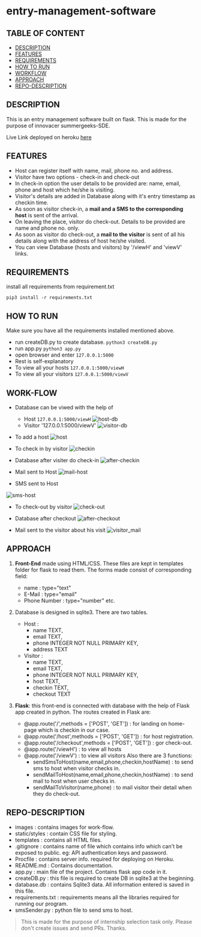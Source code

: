# entry-management-software

## TABLE OF CONTENT
+ [DESCRIPTION](https://github.com/shellkore/entry-management-software#description)
+ [FEATURES](https://github.com/shellkore/entry-management-software#description)
+ [REQUIREMENTS](https://github.com/shellkore/entry-management-software#requirements)
+ [HOW TO RUN](https://github.com/shellkore/entry-management-software#how-to-run)
+ [WORKFLOW](https://github.com/shellkore/entry-management-software#workflow)
+ [APPROACH](https://github.com/shellkore/entry-management-software#approach)
+ [REPO-DESCRIPTION](https://github.com/shellkore/entry-management-software#repo-description)
	

## DESCRIPTION
This is an entry management software built on flask. This is made for the purpose of innovacer summergeeks-SDE.

Live Link deployed on heroku [here](https://ems-shellkore.herokuapp.com)

## FEATURES
+ Host can register itself with name, mail, phone no. and address.
+ Visitor have two options - check-in and check-out
+ In check-in option the user details to be provided are: name, email, phone and host which he/she is visiting.
+ Visitor's details are added in Database along with it's entry timestamp as checkin time.
+ As soon as visitor check-in, a **mail and a SMS to the corresponding host** is sent of the arrival.
+ On leaving the place, visitor do check-out. Details to be provided are name and phone no. only.
+ As soon as visitor do check-out, a **mail to the visitor** is sent of all his details along with the address of host he/she visited.
+ You can view Database (hosts and visitors) by '/viewH' and 'viewV' links.

## REQUIREMENTS
install all requirements from requirement.txt

`pip3 install -r requirements.txt`

## HOW TO RUN

Make sure you have all the requirements installed mentioned above.

+ run createDB.py to create database.
  `python3 createDB.py`
+ run app.py
  `python3 app.py`
+ open browser and enter `127.0.0.1:5000`
+ Rest is self-explanatory
+ To view all your hosts
	`127.0.0.1:5000/viewH`
+ To view all your visitors
	`127.0.0.1:5000/viewV`

## WORK-FLOW

+ Database can be viwed with the help of
	+ Host `127.0.0.1:5000/viewH`
	![host-db](images/host_shellkore.png)
	+ Visitor '127.0.0.1:5000/viewV'
	![visitor-db](images/before_tester.png)

+ To add a host
![host](images/host.png)

+ To check in by visitor
![checkin](images/checkin.png)

+ Database after visiter do check-in
![after-checkin](images/after_tester.png)

+ Mail sent to Host
![mail-host](images/host_mail.png)

+ SMS sent to Host

![sms-host](https://user-images.githubusercontent.com/36515927/69811713-af6ca400-1214-11ea-9c4e-c12f59916d8b.png)

+ To check-out by visitor
![check-out](images/checkout.png)

+ Database after checkout
![after-checkout](images/after_tester_checkout.png)

+ Mail sent to the visitor about his visit
![visitor_mail](images/visitor_mail.png)

## APPROACH

1. **Front-End** made using HTML/CSS. These files are kept in templates folder for flask to read them. The forms made consist of corresponding field:
	+ name : type="text"
	+ E-Mail : type="email"
	+ Phone Number : type="number" etc.
	
1. Database is designed in sqlite3. There are two tables.
	+ Host : 
		+ name TEXT,
		+ email TEXT, 
		+ phone INTEGER NOT NULL PRIMARY KEY,
		+ address TEXT
	+ Visitor :
		+ name TEXT, 
		+ email TEXT, 
		+ phone INTEGER NOT NULL PRIMARY KEY, 
		+ host TEXT,
		+ checkin TEXT, 
		+ checkout TEXT

1. **Flask**: this front-end is connected with database with the help of Flask app created in python. The routes created in Flask are:
	+ @app.route('/',methods = ['POST', 'GET']) : for landing on home-page which is checkin in our case.
	+ @app.route('/host',methods = ['POST', 'GET']) : for host registration.
	+ @app.route('/checkout',methods = ['POST', 'GET']) : gor check-out.
	+ @app.route('/viewH') : to view all hosts
	+ @app.route('/viewV') : to view all visitors
	Also there are 3 functions:
		+ sendSmsToHost(name,email,phone,checkin,hostName) : to send sms to host when visitor checks in.
		+ sendMailToHost(name,email,phone,checkin,hostName) : to send mail to host when user checks in.
		+ sendMailToVisitor(name,phone) : to mail visitor their detail when they do check-out.

## REPO-DESCRIPTION
+ images : contains images for work-flow.
+ static/styles : contain CSS file for styling.
+ templates : contains all HTML files.
+ .gitignore : contains name of file which contains info which can't be exposed to public. eg: API authentication keys and password.
+ Procfile : contains server info. required for deploying on Heroku.
+ README.md : Contains documentation.
+ app.py : main file of the project. Contains flask app code in it.
+ createDB.py : this file is required to create DB in sqlite3 at the beginning.
+ database.db : contains Sqlite3 data. All information entered is saved in this file.
+ requirements.txt : requirements means all the libraries required for running our program.
+ smsSender.py : python file to send sms to host.

>This is made for the purpose of internship selection task only. Please don't create issues and send PRs. Thanks.
